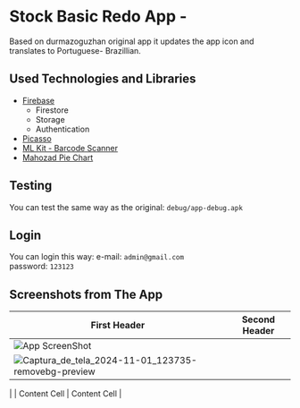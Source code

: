 # Stock Basic Redo App - 

Based on durmazoguzhan original app it updates the app icon and translates to Portuguese- Brazillian.

## Used Technologies and Libraries
- [Firebase](https://console.firebase.google.com/)
  + Firestore
  + Storage
  + Authentication
- [Picasso](https://github.com/square/picasso)
- [ML Kit - Barcode Scanner](https://developers.google.com/ml-kit/vision/barcode-scanning/android)
- [Mahozad Pie Chart](https://github.com/mahozad/android-pie-chart)

## Testing
You can test the same way as the original: `debug/app-debug.apk`

## Login
You can login this way:
e-mail: `admin@gmail.com`<br>
password: `123123`<br>


## Screenshots from The App


| First Header  | Second Header |
| ------------- | ------------- |
| ![App ScreenShot](https://github.com/user-attachments/assets/f2cc085a-4e94-453a-bb19-05c503b90d17)
| ![Captura_de_tela_2024-11-01_123735-removebg-preview](https://github.com/user-attachments/assets/5d54d247-7d02-4252-92ae-ecd2a4ffe5b1)
|
| Content Cell  | Content Cell  |


